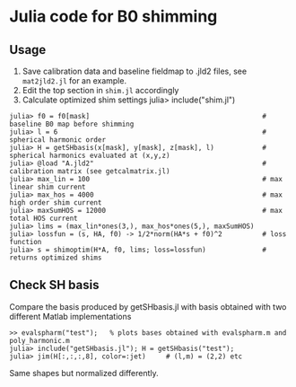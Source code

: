 # Julia code for B0 shimming

## Usage

1. Save calibration data and baseline fieldmap to .jld2 files, see `mat2jld2.jl` for an example.
1. Edit the top section in `shim.jl` accordingly
1. Calculate optimized shim settings
  julia> include("shim.jl")

```
julia> f0 = f0[mask]                                           # baseline B0 map before shimming
julia> l = 6                                                   # spherical harmonic order
julia> H = getSHbasis(x[mask], y[mask], z[mask], l)            # spherical harmonics evaluated at (x,y,z)
julia> @load "A.jld2"                                          # calibration matrix (see getcalmatrix.jl)
julia> max_lin = 100                                           # max linear shim current
julia> max_hos = 4000                                          # max high order shim current
julia> maxSumHOS = 12000                                       # max total HOS current
julia> lims = (max_lin*ones(3,), max_hos*ones(5,), maxSumHOS)
julia> lossfun = (s, HA, f0) -> 1/2*norm(HA*s + f0)^2          # loss function
julia> s = shimoptim(H*A, f0, lims; loss=lossfun)              # returns optimized shims 
```



## Check SH basis

Compare the basis produced by getSHbasis.jl with basis obtained with two different Matlab implementations

```
>> evalspharm("test");   % plots bases obtained with evalspharm.m and poly_harmonic.m
julia> include("getSHbasis.jl"); H = getSHbasis("test");
julia> jim(H[:,:,:,8], color=:jet)     # (l,m) = (2,2) etc
```

Same shapes but normalized differently.
